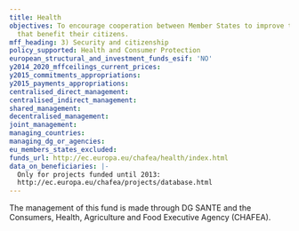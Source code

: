 ```yaml
---
title: Health
objectives: To encourage cooperation between Member States to improve the health policies
  that benefit their citizens.
mff_heading: 3) Security and citizenship
policy_supported: Health and Consumer Protection
european_structural_and_investment_funds_esif: 'NO'
y2014_2020_mffceilings_current_prices: 
y2015_commitments_appropriations: 
y2015_payments_appropriations: 
centralised_direct_management: 
centralised_indirect_management: 
shared_management: 
decentralised_management: 
joint_management: 
managing_countries: 
managing_dg_or_agencies: 
eu_members_states_excluded: 
funds_url: http://ec.europa.eu/chafea/health/index.html
data_on_beneficiaries: |-
  Only for projects funded until 2013:
  http://ec.europa.eu/chafea/projects/database.html
---
```

The management of this fund is made through DG SANTE and the Consumers, Health, Agriculture and Food Executive Agency (CHAFEA).